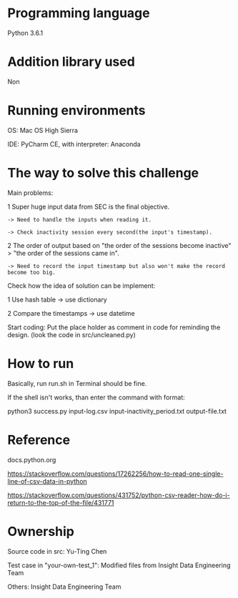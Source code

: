 # Programming language

Python 3.6.1

# Addition library used

Non

# Running environments

OS: Mac OS High Sierra

IDE: PyCharm CE, with interpreter: Anaconda

# The way to solve this challenge

Main problems:

1 Super huge input data from SEC is the final objective.

    -> Need to handle the inputs when reading it.
    
    -> Check inactivity session every second(the input's timestamp).
    
2 The order of output based on "the order of the sessions become inactive" > "the order of the sessions came in".

    -> Need to record the input timestamp but also won't make the record become too big.
    
Check how the idea of solution can be implement:

1 Use hash table -> use dictionary

2 Compare the timestamps -> use datetime

Start coding: Put the place holder as comment in code for reminding the design. (look the code in src/uncleaned.py)

# How to run

Basically, run run.sh in Terminal should be fine.

If the shell isn't works, than enter the command with format:

python3 success.py input-log.csv input-inactivity_period.txt output-file.txt

# Reference

docs.python.org

https://stackoverflow.com/questions/17262256/how-to-read-one-single-line-of-csv-data-in-python

https://stackoverflow.com/questions/431752/python-csv-reader-how-do-i-return-to-the-top-of-the-file/431771

# Ownership

Source code in src: Yu-Ting Chen

Test case in "your-own-test_1": Modified files from Insight Data Engineering Team

Others: Insight Data Engineering Team
